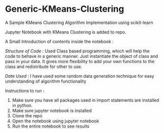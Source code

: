 # Generic-KMeans-Clustering
A Sample KMeans Clustering Algorithm Implementation using scikit-learn

Jupyter Notebook with KMeans Clustering is added to repo.

A Small Introduction of contents inside the notebook :

*Structure of Code* : Used Class based programming, which will help the code to behave in a generic manner. Just instantiate the object of class and pass in your data. It gives more flexibility to add your own functions to the class and redistribute for other to use.


*Date Used* : I have used some random data generation technique for easy understanding of algorithm functionality


Instructions to run :

1) Make sure you have all packages used in import statements are installed in python.
2) Make sure jupyter notebook is installed
3) Clone the repo
4) Open the notebook using jupyter notebook
5) Run the entire notebook to see results
